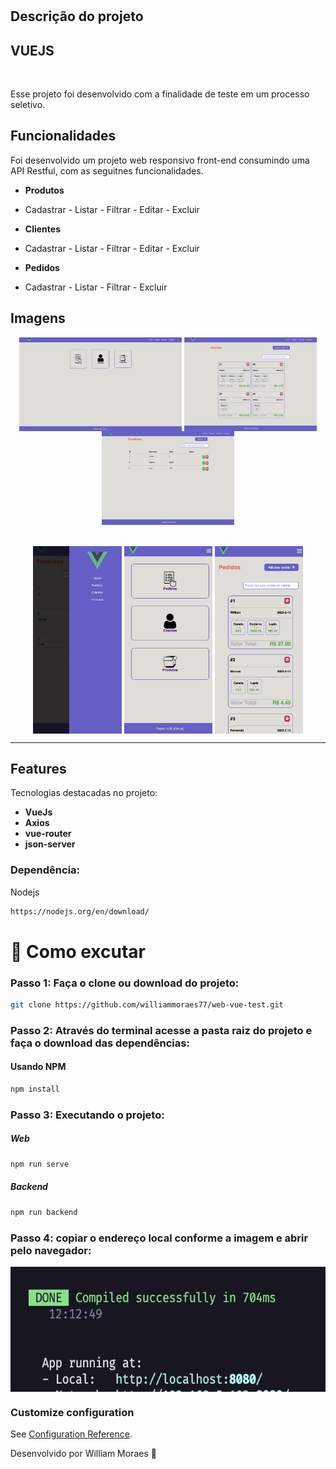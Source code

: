 <h1 align="center">

## Descrição do projeto

## VUEJS

<br>

</h1>

<p>Esse projeto foi desenvolvido com a finalidade de teste em um processo seletivo.</p>

## Funcionalidades

Foi desenvolvido um projeto web responsivo front-end consumindo uma API Restful, com as seguitnes funcionalidades.

- **Produtos**
- Cadastrar - Listar - Filtrar - Editar - Excluir

- **Clientes**
- Cadastrar - Listar - Filtrar - Editar - Excluir

- **Pedidos**
- Cadastrar - Listar - Filtrar - Excluir

## Imagens

<div align="center">
  <img align="center" src="https://github.com/williammoraes77/web-vue-test/blob/master/public/img/picture1.png" alt="Imagem do projeto" height="150">
  <img align="center" src="https://github.com/williammoraes77/web-vue-test/blob/master/public/img/picture2.png" alt="Imagem do projeto" height="150">
  <img align="center" src="https://github.com/williammoraes77/web-vue-test/blob/master/public/img/picture3.png" alt="Imagem do projeto" height="150">
  <br>
  <br>
  <br>
  <img align="center" src="https://github.com/williammoraes77/web-vue-test/blob/master/public/img/picture4.png" alt="Imagem do projeto" height="300">
  <img align="center" src="https://github.com/williammoraes77/web-vue-test/blob/master/public/img/picture5.png" alt="Imagem do projeto" height="300">
  <img align="center" src="https://github.com/williammoraes77/web-vue-test/blob/master/public/img/picture6.png" alt="Imagem do projeto" height="300">
 
</div>

<hr />

## Features

Tecnologias destacadas no projeto:

- **VueJs**
- **Axios**
- **vue-router**
- **json-server**

### Dependência:

Nodejs

```sh
https://nodejs.org/en/download/
```

# 🤔 Como excutar

### Passo 1: Faça o clone ou download do projeto:

```sh
git clone https://github.com/williammoraes77/web-vue-test.git
```

### Passo 2: Através do terminal acesse a pasta raiz do projeto e faça o download das dependências:

#### Usando NPM

```sh
npm install
```

### Passo 3: Executando o projeto:

##### Web

```sh
npm run serve
```

##### Backend

```sh
npm run backend
```

### Passo 4: copiar o endereço local conforme a imagem e abrir pelo navegador:

  <img align="center" src="https://github.com/williammoraes77/web-vue-test/blob/master/public/img/picture7.png" alt="Imagem do projeto" height="200">

### Customize configuration

See [Configuration Reference](https://cli.vuejs.org/config/).

Desenvolvido por William Moraes 🚀
